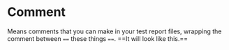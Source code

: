 # Comment
Means comments that you can make in your test report files, wrapping the comment between `==` these things `==`. ==It will look like this.==